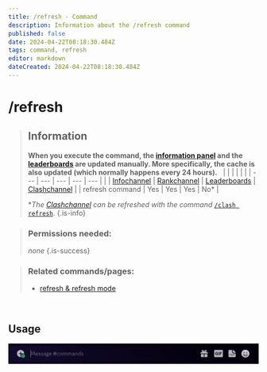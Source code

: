 ```yaml
---
title: /refresh - Command
description: Information about the /refresh command
published: false
date: 2024-04-22T08:18:30.484Z
tags: command, refresh
editor: markdown
dateCreated: 2024-04-22T08:18:30.484Z
---
```


# /refresh

>## Information
>**When you execute the command, the [information panel](/en/features/infoChannel) and the [leaderboards](/en/features/leaderboards) are updated manually.
>More specifically, the cache is also updated (which normally happens every 24 hours).**  
> |     |     |     |     |     |
> | --- | --- | --- | --- | --- |
> |     | [Infochannel](/en/features/infoChannel) | [Rankchannel](/en/features/rankChannel) | [Leaderboards](/en/features/leaderboards) | [Clashchannel](/en/features/clashChannel) |
> | refresh command | Yes | Yes | Yes | No\* |
>
> **The [Clashchannel](/en/features/clashChannel) can be refreshed with the command* [`/clash refresh`](/en/commands/clash/refresh/).
>{.is-info}

>### Permissions needed:
> *none* 
>{.is-success}

>### Related commands/pages:
>-   [refresh & refresh mode](/en/terms/refresh-mode/)  


<br>

## Usage

![](/en_/en_refresh_command.gif)